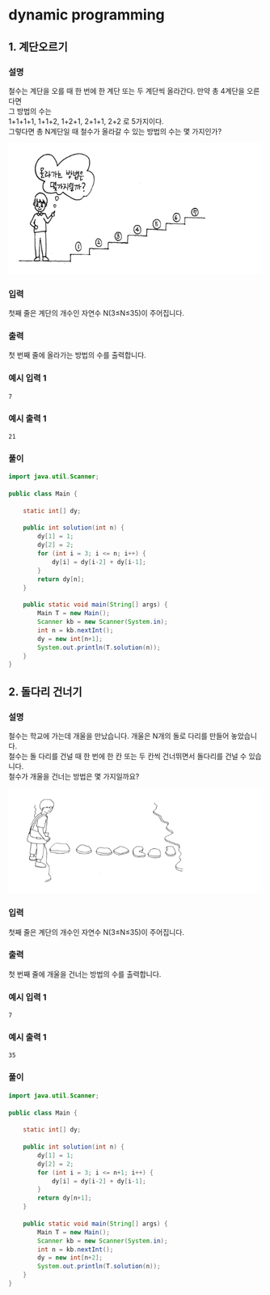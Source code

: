 # dynamic programming

## 1. 계단오르기

### 설명
철수는 계단을 오를 때 한 번에 한 계단 또는 두 계단씩 올라간다. 만약 총 4계단을 오른다면  
그 방법의 수는  
1+1+1+1, 1+1+2, 1+2+1, 2+1+1, 2+2 로 5가지이다.  
그렇다면 총 N계단일 때 철수가 올라갈 수 있는 방법의 수는 몇 가지인가?

![](https://github.com/dididiri1/java-algorithm/blob/main/study/images/10_01.png?raw=true)


### 입력
첫째 줄은 계단의 개수인 자연수 N(3≤N≤35)이 주어집니다.

### 출력
첫 번째 줄에 올라가는 방법의 수를 출력합니다.

### 예시 입력 1
```
7
```
### 예시 출력 1
```
21
```


### 풀이
``` java
import java.util.Scanner;

public class Main {

    static int[] dy;

    public int solution(int n) {
        dy[1] = 1;
        dy[2] = 2;
        for (int i = 3; i <= n; i++) {
            dy[i] = dy[i-2] + dy[i-1];
        }
        return dy[n];
    }

    public static void main(String[] args) {
        Main T = new Main();
        Scanner kb = new Scanner(System.in);
        int n = kb.nextInt();
        dy = new int[n+1];
        System.out.println(T.solution(n));
    }
}
```

## 2. 돌다리 건너기

### 설명
철수는 학교에 가는데 개울을 만났습니다. 개울은 N개의 돌로 다리를 만들어 놓았습니다.   
철수는 돌 다리를 건널 때 한 번에 한 칸 또는 두 칸씩 건너뛰면서 돌다리를 건널 수 있습니다.  
철수가 개울을 건너는 방법은 몇 가지일까요?  


![](https://github.com/dididiri1/java-algorithm/blob/main/study/images/10_02.png?raw=true)


### 입력
첫째 줄은 계단의 개수인 자연수 N(3≤N≤35)이 주어집니다.

### 출력
첫 번째 줄에 개울을 건너는 방법의 수를 출력합니다.

### 예시 입력 1
```
7
```
### 예시 출력 1
```
35
```

### 풀이
``` java
import java.util.Scanner;

public class Main {

    static int[] dy;

    public int solution(int n) {
        dy[1] = 1;
        dy[2] = 2;
        for (int i = 3; i <= n+1; i++) {
            dy[i] = dy[i-2] + dy[i-1];
        }
        return dy[n+1];
    }

    public static void main(String[] args) {
        Main T = new Main();
        Scanner kb = new Scanner(System.in);
        int n = kb.nextInt();
        dy = new int[n+2];
        System.out.println(T.solution(n));
    }
}
```


